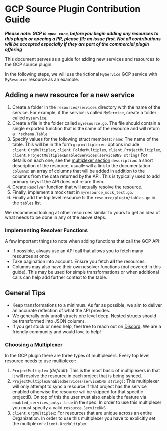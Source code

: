 # GCP Source Plugin Contribution Guide


***Please note: GCP is `open core`, before you begin adding any resources to this plugin or opening a PR, please file an issue first. Not all contributions will be accepted especially if they are part of the commercial plugin offering***

This document serves as a guide for adding new services and resources to the GCP source plugin.

In the following steps, we will use the fictional `MyService` GCP service with `MyResource` resource as an example.


##  Adding a new resource for a new service


1. Create a folder in the `resources/services` directory with the name of the service. For example, if the service is called `MyService`, create a folder called `myservice`.
2. Create a file in the folder called `myresource.go`. The file should contain a single exported function that is the name of the resource and will return a ` *schema.Table`
3. Specify values for the following struct members:
   `name`: The name of the table. This will be in the form `gcp` 
   `multiplexer`: options include `client.OrgMultiplex`, `client.FolderMultiplex`, `client.ProjectMultiplex`, `client.ProjectMultiplexEnabledServices(serviceDNS string)` For details on each one, see the [multiplexer section](#choosing-a-multiplexer)
   `description`: a short description of the resource, usually will a link to the documentation
   `columns`: an array of columns that will be added in addition to the columns from the data returned by the API. This is typically used to add primary keys if the API does not return them.
4. Create `Resolver` function that will actually resolve the resource.
5. Finally, implement a mock test in `myresource_mock_test.go`.
6. Finally add the top level resource to the `resource/plugin/tables.go` in the `tables` list

We recommend looking at other resources similar to yours to get an idea of what needs to be done in any of the above steps. 

### Implementing Resolver Functions

A few important things to note when adding functions that call the GCP API:

- If possible, always use an API call that allows you to fetch many resources at once
- Take pagination into account. Ensure you fetch **all** the resources.
- Columns may also have their own resolver functions (not covered in this guide). This may be used for simple transformations or when additional calls can help add further context to the table.

## General Tips

- Keep transformations to a minimum. As far as possible, we aim to deliver an accurate reflection of what the API provides.
- We generally only unroll structs one level deep. Nested structs should be transformed into JSON columns.
- If you get stuck or need help, feel free to reach out on [Discord](https://www.cloudquery.io/discord). We are a friendly community and would love to help!


### Choosing a Multiplexer

In the GCP plugin there are three types of multiplexers. Every top level resource needs to use multiplexer:

1. `ProjectMultiplex` (_default_): This is the most basic of multiplexers in that it will resolve the resource in each project that is being synced. 
2. `ProjectMultiplexEnabledServices(serviceDNS string)`:  This multiplexer will only attempt to sync a resource if that project has the service enabled otherwise the resource will be skipped for that specific projectID. On top of this the user must also enable the feature via `enabled_services_only: true` in the spec. In order to use this multiplexer you must specify a valid `resource.ServiceDNS`
3. `client.OrgMultiplex`: For resources that are unique across an entire Organization. In order to use this multiplexer you have to explicitly set the multiplexer `client.OrgMultiplex`